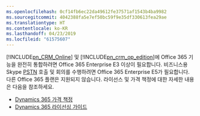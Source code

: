 ```yaml
---
ms.openlocfilehash: 0cf14fb6ec22da49612fe37571af1543b4ba9982
ms.sourcegitcommit: 4042388fa5e7ef50bc59f9e35df330613fea29ae
ms.translationtype: HT
ms.contentlocale: ko-KR
ms.lasthandoff: 04/23/2019
ms.locfileid: "61575607"
---
```

[!INCLUDE[pn_CRM_Online](pn-crm-online.md)] 및 [!INCLUDE[pn_crm_op_edition](pn-crm-onprem.md)]에 Office 365 기능을 완전히 통합하려면 Office 365 Enterprise E3 이상이 필요합니다. 비즈니스용 Skype     [PSTN](https://support.office.com/article/What-is-PSTN-calling-3dc773b9-95e0-4448-b2f1-887c54022429) 호출 및 회의를 수행하려면 Office 365 Enterprise E5가 필요합니다. 다른 Office 365 플랜은 지원되지 않습니다. 라이선스 및 가격 책정에 대한 자세한 내용은 다음을 참조하세요.     

- [Dynamics 365 가격 책정](https://www.microsoft.com/dynamics365/pricing)<br>
- [Dynamics 365 라이선싱 가이드](https://go.microsoft.com/fwlink/?LinkId=866544)
